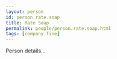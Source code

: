 ```yaml
---
layout: person
id: person.rate.soap
title: Rate Soap
permalink: people/person.rate.soap.html
tags: [company.fine]
---
```


Person details...